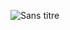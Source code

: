 ![Sans titre](https://github.com/fk-crafter/100days-of-code/assets/127132293/15ae684b-c653-4a65-8838-90a458dd88fe)
